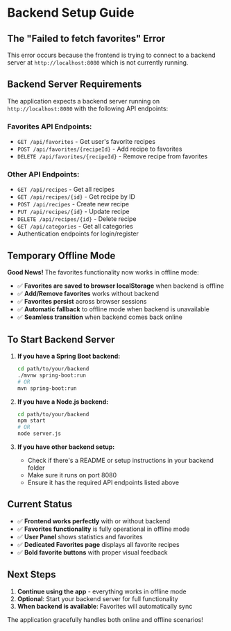 # Backend Setup Guide

## The "Failed to fetch favorites" Error

This error occurs because the frontend is trying to connect to a backend server at `http://localhost:8080` which is not currently running.

## Backend Server Requirements

The application expects a backend server running on `http://localhost:8080` with the following API endpoints:

### Favorites API Endpoints:
- `GET /api/favorites` - Get user's favorite recipes
- `POST /api/favorites/{recipeId}` - Add recipe to favorites  
- `DELETE /api/favorites/{recipeId}` - Remove recipe from favorites

### Other API Endpoints:
- `GET /api/recipes` - Get all recipes
- `GET /api/recipes/{id}` - Get recipe by ID
- `POST /api/recipes` - Create new recipe
- `PUT /api/recipes/{id}` - Update recipe
- `DELETE /api/recipes/{id}` - Delete recipe
- `GET /api/categories` - Get all categories
- Authentication endpoints for login/register

## Temporary Offline Mode

**Good News!** The favorites functionality now works in offline mode:

- ✅ **Favorites are saved to browser localStorage** when backend is offline
- ✅ **Add/Remove favorites** works without backend
- ✅ **Favorites persist** across browser sessions
- ✅ **Automatic fallback** to offline mode when backend is unavailable
- ✅ **Seamless transition** when backend comes back online

## To Start Backend Server

1. **If you have a Spring Boot backend:**
   ```bash
   cd path/to/your/backend
   ./mvnw spring-boot:run
   # OR
   mvn spring-boot:run
   ```

2. **If you have a Node.js backend:**
   ```bash
   cd path/to/your/backend
   npm start
   # OR
   node server.js
   ```

3. **If you have other backend setup:**
   - Check if there's a README or setup instructions in your backend folder
   - Make sure it runs on port 8080
   - Ensure it has the required API endpoints listed above

## Current Status

- ✅ **Frontend works perfectly** with or without backend
- ✅ **Favorites functionality** is fully operational in offline mode
- ✅ **User Panel** shows statistics and favorites
- ✅ **Dedicated Favorites page** displays all favorite recipes
- ✅ **Bold favorite buttons** with proper visual feedback

## Next Steps

1. **Continue using the app** - everything works in offline mode
2. **Optional**: Start your backend server for full functionality
3. **When backend is available**: Favorites will automatically sync

The application gracefully handles both online and offline scenarios!